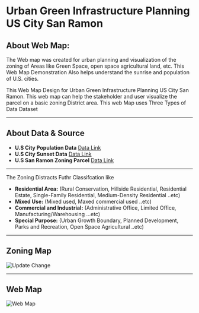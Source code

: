 #  **Urban Green Infrastructure Planning US City San Ramon** 
## **About Web Map:**

The Web map was created for urban planning and visualization of the zoning of Areas like Green Space, open space agricultural land, etc. This Web Map Demonstration Also helps understand the sunrise and population of U.S. cities. 

This Web Map Design for Urban Green Infrastructure Planning US City San Ramon. This web map can help the stakeholder and user visualize the parcel on a basic zoning District area. This web Map uses Three Types of Data Dataset 
--- ---
## **About Data & Source**
- **U.S City Population Data**  [Data Link](https://github.com/umass-gis/workshops/blob/main/content/web-map/data/sunlight_datapack.zip)
- **U.S City Sunset Data**      [Data Link](https://github.com/umass-gis/workshops/blob/main/content/web-map/data/sunlight_datapack.zip)
- **U.S San Ramon Zoning Parcel** [Data Link](https://cdnsm5-hosted.civiclive.com/UserFiles/Servers/Server_10826046/File/Our%20City/Departments/Community%20Development/Planning/Zoning%20Ordinance/ZONING%20MAP%20201225.pdf)
--- ---   
The Zoning Distracts Futhr Classifcation like
- **Residential Area:**  (Rural Conservation, Hillside Residential, Residential Estate, Single-Family Residential, Medium-Density Residential ..etc)
- **Mixed Use:** (Mixed used, Maxed commercial used ..etc)
- **Commercial and Industrial:** (Administrative Office, Limited Office, Manufacturing/Warehousing ...etc)
- **Special Purpose:** (Urban Growth Boundary, Planned Development, Parks and Recreation, Open Space Agricultural ..etc)
--- ---
## **Zoning Map**

![Update Change](https://github.com/naveedali786/urban-green-infrastructure-planning-web-app/assets/106032776/aeab1459-3893-4261-a25e-ada775a1d960)

--- ---
## **Web Map**
![Web Map](https://github.com/naveedali786/urban-green-infrastructure-planning-web-app/assets/106032776/933289e6-53d0-4ad6-b9b1-9db5c7625183)
